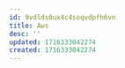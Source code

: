 ```yaml
---
id: 9vdlds0ux4c4soqvdpfh6vn
title: Aws
desc: ''
updated: 1716333042274
created: 1716333042274
---
```

